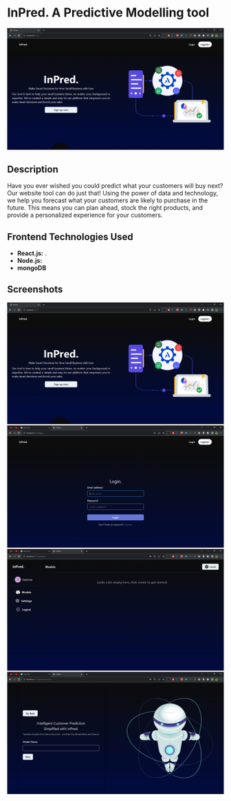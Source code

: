 # InPred. A Predictive Modelling tool

![inPred](./public/images/1.png)

## Description

Have you ever wished you could predict what your customers will buy next? Our website tool can do just that! Using the power of data and technology,
we help you forecast what your customers are likely to purchase in the future. This means you can plan ahead, stock the right products, and provide a personalized experience for your customers.

## Frontend Technologies Used

- **React.js:** .
- **Node.js:**
- **mongoDB**

## Screenshots

![Screenshot 1](./public/images/1.png)
![Screenshot 2](./public/images/2.png)
![Screenshot 3](./public/images/3.png)
![Screenshot 4](./public/images/4.png)
